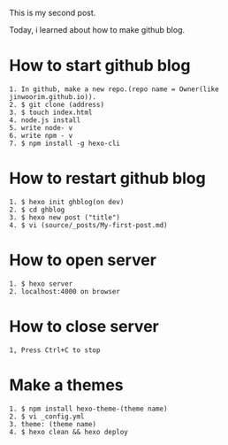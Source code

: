 This is my second post.

Today, i learned about how to make github blog.

# How to start github blog

```shell
1. In github, make a new repo.(repo name = Owner(like jinwoorim.github.io)).
2. $ git clone (address)
3. $ touch index.html
4. node.js install
5. write node- v
6. write npm - v
7. $ npm install -g hexo-cli

```

# How to restart github blog

```shell
1. $ hexo init ghblog(on dev)
2. $ cd ghblog
3. $ hexo new post ("title")
4. $ vi (source/_posts/My-first-post.md)

```
# How to open server

```shell
1. $ hexo server
2. localhost:4000 on browser

```

# How to close server

```shell
1, Press Ctrl+C to stop

```

# Make a themes

```shell
1. $ npm install hexo-theme-(theme name)
2. $ vi _config.yml
3. theme: (theme name)
4. $ hexo clean && hexo deploy

```

